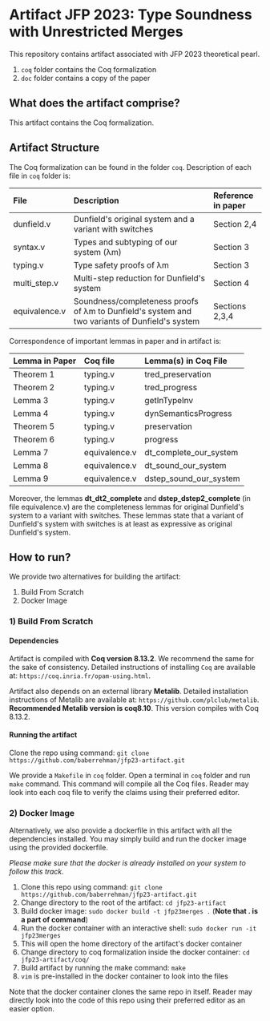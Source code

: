 # Artifact JFP 2023: Type Soundness with Unrestricted Merges

This repository contains artifact associated with JFP 2023 theoretical pearl.

1. `coq` folder contains the Coq formalization
2. `doc` folder contains a copy of the paper

## What does the artifact comprise?

This artifact contains the Coq formalization.

## Artifact Structure

The Coq formalization can be found in the folder `coq`. Description of each file in
`coq` folder is:

|  File         |   Description                                                                                  | Reference in paper |
| :------------ | :--------------------------------------------------------------------------------------------- | :----------------  |
| dunfield.v    | Dunfield's original system and a variant with switches                                         | Section 2,4        |
| syntax.v      | Types and subtyping of our system (λm)                                                         | Section 3          | 
| typing.v      | Type safety proofs of λm                                                                       | Section 3          |
| multi_step.v  | Multi-step reduction for Dunfield's system                                                     | Section 4          |
| equivalence.v | Soundness/completeness proofs of λm to Dunfield's system and two variants of Dunfield's system | Sections 2,3,4     |



Correspondence of important lemmas in paper and in artifact is:


|  Lemma in Paper  |   Coq file    |     Lemma(s) in Coq File     |
| :--------------- | :------------ | :--------------------------- |
| Theorem 1        | typing.v      | tred_preservation            |
| Theorem 2        | typing.v      | tred_progress                |
| Lemma 3          | typing.v      | getInTypeInv                 |
| Lemma 4          | typing.v      | dynSemanticsProgress         |
| Theorem 5        | typing.v      | preservation                 |
| Theorem 6        | typing.v      | progress                     |
| Lemma 7          | equivalence.v | dt_complete_our_system       |
| Lemma 8          | equivalence.v | dt_sound_our_system          |
| Lemma 9          | equivalence.v | dstep_sound_our_system       |


Moreover, the lemmas **dt_dt2_complete** and **dstep_dstep2_complete** (in file equivalence.v)
are the completeness lemmas for original Dunfield's system to a variant
with switches. These lemmas state that a variant of Dunfield's system with
switches is at least as expressive as original Dunfield's system.

## How to run?

We provide two alternatives for building the artifact:

1. Build From Scratch
2. Docker Image

### 1) Build From Scratch

#### Dependencies

Artifact is compiled with **Coq version 8.13.2**. We recommend the same for the
sake of consistency. Detailed instructions of installing `Coq` are available
at: `https://coq.inria.fr/opam-using.html`.

Artifact also depends on an external library **Metalib**. Detailed installation
instructions of Metalib are available at: `https://github.com/plclub/metalib`.
**Recommended Metalib version is coq8.10**. This version compiles with Coq 8.13.2.

#### Running the artifact

Clone the repo using command: `git clone https://github.com/baberrehman/jfp23-artifact.git`

We provide a `Makefile` in `coq` folder. Open a terminal in `coq` folder and
run `make` command. This command will compile all the Coq files. Reader may look into
each coq file to verify the claims using their preferred editor.

### 2) Docker Image

Alternatively, we also provide a dockerfile in this artifact with all the dependencies
installed. You may simply build and run the docker image using the provided dockerfile.

*Please make sure that the docker is already installed on your system to follow this track.*

1. Clone this repo using command: `git clone https://github.com/baberrehman/jfp23-artifact.git`
2. Change directory to the root of the artifact: `cd jfp23-artifact`
3. Build docker image: `sudo docker build -t jfp23merges .` (**Note that . is a part of command**)
4. Run the docker container with an interactive shell: `sudo docker run -it jfp23merges`
5. This will open the home directory of the artifact's docker container
6. Change directory to coq formalization inside the docker container: `cd jfp23-artifact/coq/`
7. Build artifact by running the make command: `make`
8. `vim` is pre-installed in the docker container to look into the files

Note that the docker container clones the same repo in itself. Reader may directly
look into the code of this repo using their preferred editor as an easier option.

